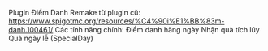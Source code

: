 Plugin Điểm Danh Remake từ plugin cũ: https://www.spigotmc.org/resources/%C4%90i%E1%BB%83m-danh.100461/
Các tính năng chính:
Điểm danh hàng ngày
Nhận quà tích lũy
Quà ngày lễ (SpecialDay)
